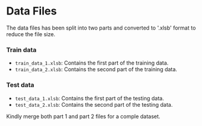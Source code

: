 # Data Files

The data files has been split into two parts and converted to '.xlsb' format to reduce the file size. 


### Train data
- `train_data_1.xlsb`: Contains the first part of the training data.
- `train_data_2.xlsb`: Contains the second part of the training data.


### Test data
- `test_data_1.xlsb`: Contains the first part of the testing data.
- `test_data_2.xlsb`: Contains the second part of the testing data.

Kindly merge both part 1 and part 2 files for a comple dataset.
